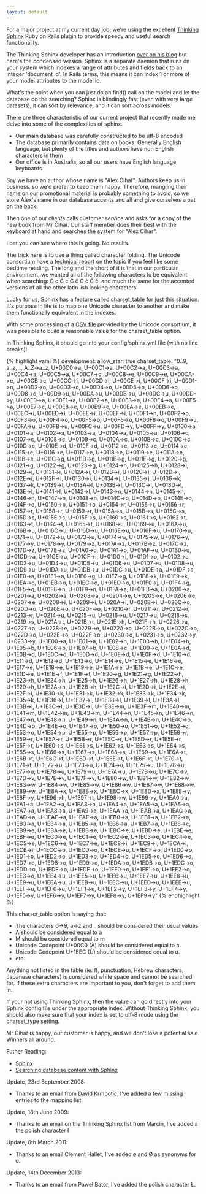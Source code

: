 ```yaml
---
layout: default
---
```

For a major project at my current day job, we're using the excellent [Thinking
Sphinx](http://ts.freelancing-gods.com) Ruby on Rails plugin to provide speedy
and useful search functionality.

The Thinking Sphinx developer has an introduction [over on his
blog](http://freelancing-gods.com/posts/sphinx_a_primer) but here's the
condensed version. Sphinx is a separate daemon that runs on your system which
indexes a range of attributes and fields back to an integer 'document id'. In
Rails terms, this means it can index 1 or more of your model attributes to the
model id.

What's the point when you can just do an find() call on the model and let the
database do the searching? Sphinx is blindingly fast (even with very large
datasets), it can sort by relevance, and it can sort across models.

There are three characteristic of our current project that recently made me
delve into some of the complexities of sphinx.


- Our main database was carefully constructed to be utf-8 encoded
- The database primarily contains data on books. Generally English language, but plenty of the titles and authors have non English characters in them
- Our office is in Australia, so all our users have English language keyboards


Say we have an author whose name is "Alex Čihař". Authors keep us in business,
so we'd prefer to keep them happy. Therefore, mangling their name on our
promotional material is probably something to avoid, so we store Alex's name in
our database accents and all and give ourselves a pat on the back.

Then one of our clients calls customer service and asks for a copy of the new
book from Mr Čihař. Our staff member does their best with the keyboard at hand
and searches the system for "Alex Cihar".

I bet you can see where this is going. No results.

The trick here is to use a thing called character folding. The Unicode
consortium have a [technical report](http://unicode.org/reports/tr30/) on the
topic if you feel like some bedtime reading. The long and the short of it is that
in our particular environment, we wanted all of the following characters to be
equivalent when searching: C c Ć ć Ĉ ĉ Ċ ċ Č č, and much the same for the
accented versions of all the other latin-ish looking characters.

Lucky for us, Sphinx has a feature called
[charset_table](http://www.sphinxsearch.com/doc.html#conf-charset-table) for
just this situation. It's purpose in life is to map one Unicode character to
another and make them functionally equivalent in the indexes.

With some processing of a [CSV
file](http://www.unicode.org/Public/UNIDATA/UnicodeData.txt) provided by the
Unicode consortium, it was possible to build a reasonable value for the
charset_table option.

In Thinking Sphinx, it should go into your config/sphinx.yml file (with no line
breaks):

{% highlight yaml %}
    development:
      allow_star: true
      charset_table: "0..9, a..z, _, A..Z->a..z, U+00C0->a, U+00C1->a,
        U+00C2->a, U+00C3->a, U+00C4->a, U+00C5->a, U+00C7->c, U+00C8->e,
        U+00C9->e, U+00CA->e, U+00CB->e, U+00CC->i, U+00CD->i, U+00CE->i,
        U+00CF->i, U+00D1->n, U+00D2->o, U+00D3->o, U+00D4->o, U+00D5->o,
        U+00D6->o, U+00D8->o, U+00D9->u, U+00DA->u, U+00DB->u, U+00DC->u,
        U+00DD->y, U+00E0->a, U+00E1->a, U+00E2->a, U+00E3->a, U+00E4->a,
        U+00E5->a, U+00E7->c, U+00E8->e, U+00E9->e, U+00EA->e, U+00EB->e,
        U+00EC->i, U+00ED->i, U+00EE->i, U+00EF->i, U+00F1->n, U+00F2->o,
        U+00F3->o, U+00F4->o, U+00F5->o, U+00F6->o, U+00F8->o, U+00F9->u,
        U+00FA->u, U+00FB->u, U+00FC->u, U+00FD->y, U+00FF->y, U+0100->a,
        U+0101->a, U+0102->a, U+0103->a, U+0104->a, U+0105->a, U+0106->c,
        U+0107->c, U+0108->c, U+0109->c, U+010A->c, U+010B->c, U+010C->c,
        U+010D->c, U+010E->d, U+010F->d, U+0112->e, U+0113->e, U+0114->e,
        U+0115->e, U+0116->e, U+0117->e, U+0118->e, U+0119->e, U+011A->e,
        U+011B->e, U+011C->g, U+011D->g, U+011E->g, U+011F->g, U+0120->g,
        U+0121->g, U+0122->g, U+0123->g, U+0124->h, U+0125->h, U+0128->i,
        U+0129->i, U+0131->i, U+012A->i, U+012B->i, U+012C->i, U+012D->i,
        U+012E->i, U+012F->i, U+0130->i, U+0134->j, U+0135->j, U+0136->k,
        U+0137->k, U+0139->l, U+013A->l, U+013B->l, U+013C->l, U+013D->l,
        U+013E->l, U+0141->l, U+0142->l, U+0143->n, U+0144->n, U+0145->n,
        U+0146->n, U+0147->n, U+0148->n, U+014C->o, U+014D->o, U+014E->o,
        U+014F->o, U+0150->o, U+0151->o, U+0154->r, U+0155->r, U+0156->r,
        U+0157->r, U+0158->r, U+0159->r, U+015A->s, U+015B->s, U+015C->s,
        U+015D->s, U+015E->s, U+015F->s, U+0160->s, U+0161->s, U+0162->t,
        U+0163->t, U+0164->t, U+0165->t, U+0168->u, U+0169->u, U+016A->u,
        U+016B->u, U+016C->u, U+016D->u, U+016E->u, U+016F->u, U+0170->u,
        U+0171->u, U+0172->u, U+0173->u, U+0174->w, U+0175->w, U+0176->y,
        U+0177->y, U+0178->y, U+0179->z, U+017A->z, U+017B->z, U+017C->z,
        U+017D->z, U+017E->z, U+01A0->o, U+01A1->o, U+01AF->u, U+01B0->u,
        U+01CD->a, U+01CE->a, U+01CF->i, U+01D0->i, U+01D1->o, U+01D2->o,
        U+01D3->u, U+01D4->u, U+01D5->u, U+01D6->u, U+01D7->u, U+01D8->u,
        U+01D9->u, U+01DA->u, U+01DB->u, U+01DC->u, U+01DE->a, U+01DF->a,
        U+01E0->a, U+01E1->a, U+01E6->g, U+01E7->g, U+01E8->k, U+01E9->k,
        U+01EA->o, U+01EB->o, U+01EC->o, U+01ED->o, U+01F0->j, U+01F4->g,
        U+01F5->g, U+01F8->n, U+01F9->n, U+01FA->a, U+01FB->a, U+0200->a,
        U+0201->a, U+0202->a, U+0203->a, U+0204->e, U+0205->e, U+0206->e,
        U+0207->e, U+0208->i, U+0209->i, U+020A->i, U+020B->i, U+020C->o,
        U+020D->o, U+020E->o, U+020F->o, U+0210->r, U+0211->r, U+0212->r,
        U+0213->r, U+0214->u, U+0215->u, U+0216->u, U+0217->u, U+0218->s,
        U+0219->s, U+021A->t, U+021B->t, U+021E->h, U+021F->h, U+0226->a,
        U+0227->a, U+0228->e, U+0229->e, U+022A->o, U+022B->o, U+022C->o,
        U+022D->o, U+022E->o, U+022F->o, U+0230->o, U+0231->o, U+0232->y,
        U+0233->y, U+1E00->a, U+1E01->a, U+1E02->b, U+1E03->b, U+1E04->b,
        U+1E05->b, U+1E06->b, U+1E07->b, U+1E08->c, U+1E09->c, U+1E0A->d,
        U+1E0B->d, U+1E0C->d, U+1E0D->d, U+1E0E->d, U+1E0F->d, U+1E10->d,
        U+1E11->d, U+1E12->d, U+1E13->d, U+1E14->e, U+1E15->e, U+1E16->e,
        U+1E17->e, U+1E18->e, U+1E19->e, U+1E1A->e, U+1E1B->e, U+1E1C->e,
        U+1E1D->e, U+1E1E->f, U+1E1F->f, U+1E20->g, U+1E21->g, U+1E22->h,
        U+1E23->h, U+1E24->h, U+1E25->h, U+1E26->h, U+1E27->h, U+1E28->h,
        U+1E29->h, U+1E2A->h, U+1E2B->h, U+1E2C->i, U+1E2D->i, U+1E2E->i,
        U+1E2F->i, U+1E30->k, U+1E31->k, U+1E32->k, U+1E33->k, U+1E34->k,
        U+1E35->k, U+1E36->l, U+1E37->l, U+1E38->l, U+1E39->l, U+1E3A->l,
        U+1E3B->l, U+1E3C->l, U+1E3D->l, U+1E3E->m, U+1E3F->m, U+1E40->m,
        U+1E41->m, U+1E42->m, U+1E43->m, U+1E44->n, U+1E45->n, U+1E46->n,
        U+1E47->n, U+1E48->n, U+1E49->n, U+1E4A->n, U+1E4B->n, U+1E4C->o,
        U+1E4D->o, U+1E4E->o, U+1E4F->o, U+1E50->o, U+1E51->o, U+1E52->o,
        U+1E53->o, U+1E54->p, U+1E55->p, U+1E56->p, U+1E57->p, U+1E58->r,
        U+1E59->r, U+1E5A->r, U+1E5B->r, U+1E5C->r, U+1E5D->r, U+1E5E->r,
        U+1E5F->r, U+1E60->s, U+1E61->s, U+1E62->s, U+1E63->s, U+1E64->s,
        U+1E65->s, U+1E66->s, U+1E67->s, U+1E68->s, U+1E69->s, U+1E6A->t,
        U+1E6B->t, U+1E6C->t, U+1E6D->t, U+1E6E->t, U+1E6F->t, U+1E70->t,
        U+1E71->t, U+1E72->u, U+1E73->u, U+1E74->u, U+1E75->u, U+1E76->u,
        U+1E77->u, U+1E78->u, U+1E79->u, U+1E7A->u, U+1E7B->u, U+1E7C->v,
        U+1E7D->v, U+1E7E->v, U+1E7F->v, U+1E80->w, U+1E81->w, U+1E82->w,
        U+1E83->w, U+1E84->w, U+1E85->w, U+1E86->w, U+1E87->w, U+1E88->w,
        U+1E89->w, U+1E8A->x, U+1E8B->x, U+1E8C->x, U+1E8D->x, U+1E8E->y,
        U+1E8F->y, U+1E96->h, U+1E97->t, U+1E98->w, U+1E99->y, U+1EA0->a,
        U+1EA1->a, U+1EA2->a, U+1EA3->a, U+1EA4->a, U+1EA5->a, U+1EA6->a,
        U+1EA7->a, U+1EA8->a, U+1EA9->a, U+1EAA->a, U+1EAB->a, U+1EAC->a,
        U+1EAD->a, U+1EAE->a, U+1EAF->a, U+1EB0->a, U+1EB1->a, U+1EB2->a,
        U+1EB3->a, U+1EB4->a, U+1EB5->a, U+1EB6->a, U+1EB7->a, U+1EB8->e,
        U+1EB9->e, U+1EBA->e, U+1EBB->e, U+1EBC->e, U+1EBD->e, U+1EBE->e,
        U+1EBF->e, U+1EC0->e, U+1EC1->e, U+1EC2->e, U+1EC3->e, U+1EC4->e,
        U+1EC5->e, U+1EC6->e, U+1EC7->e, U+1EC8->i, U+1EC9->i, U+1ECA->i,
        U+1ECB->i, U+1ECC->o, U+1ECD->o, U+1ECE->o, U+1ECF->o, U+1ED0->o,
        U+1ED1->o, U+1ED2->o, U+1ED3->o, U+1ED4->o, U+1ED5->o, U+1ED6->o,
        U+1ED7->o, U+1ED8->o, U+1ED9->o, U+1EDA->o, U+1EDB->o, U+1EDC->o,
        U+1EDD->o, U+1EDE->o, U+1EDF->o, U+1EE0->o, U+1EE1->o, U+1EE2->o,
        U+1EE3->o, U+1EE4->u, U+1EE5->u, U+1EE6->u, U+1EE7->u, U+1EE8->u,
        U+1EE9->u, U+1EEA->u, U+1EEB->u, U+1EEC->u, U+1EED->u, U+1EEE->u,
        U+1EEF->u, U+1EF0->u, U+1EF1->u, U+1EF2->y, U+1EF3->y, U+1EF4->y,
        U+1EF5->y, U+1EF6->y, U+1EF7->y, U+1EF8->y, U+1EF9->y"
{% endhighlight %}

This charset_table option is saying that:


- The characters 0->9, a->z and _ should be considered their usual values
- A should be considered equal to a
- M should be considered equal to m
- Unicode Codepoint U+00C0 (À) should be considered equal to a.
- Unicode Codepoint U+1EEC (Ử) should be considered equal to u.
- etc.


Anything not listed in the table (ie. ß, punctuation, Hebrew characters, Japanese
characters) is considered white space and cannot be searched for. If
these extra characters are important to you, don't forget to add them in.

If your not using Thinking Sphinx, then the value can go directly into your
Sphinx config file under the appropriate index. Without Thinking Sphinx, you
should also make sure that your index is set to utf-8 mode using the
charset_type setting.

Mr Čihař is happy, our customer is happy, and we don't lose a potential sale.
Winners all around.

Futher Reading:

- [Sphinx](http://www.sphinxsearch.com/)
- [Searching database content with Sphinx](http://www.linux.com/feature/118721)

Update, 23rd September 2008:
- Thanks to an email from [David Krmpotic](http://www.davidkrmpotic.com/), I've
  added a few missing entries to the mapping list.

Update, 18th June 2009:
- Thanks to an email on the Thinking Sphinx list from Marcin, I've
  added a the polish character ł

Update, 8th March 2011:
- Thanks to an email Clement Hallet, I've added ø and Ø as synonyms for o.

Update, 14th December 2013:
- Thanks to an email from Paweł Bator, I've added the polish character Ł.

